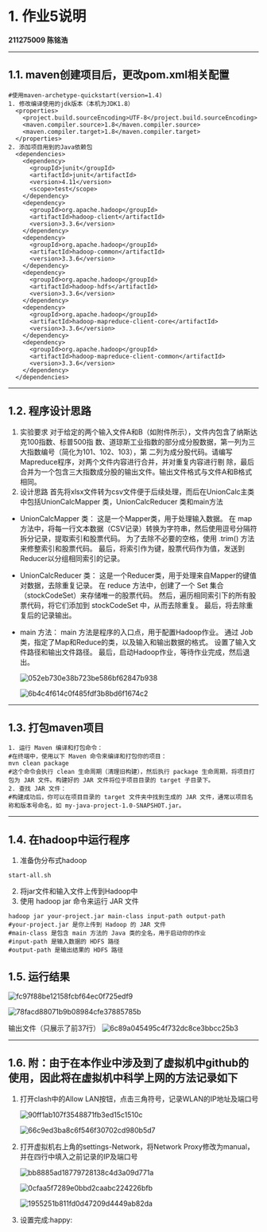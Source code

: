 # 1. 作业5说明
**211275009 陈铭浩**

---

## 1.1. maven创建项目后，更改pom.xml相关配置
```
#使用maven-archetype-quickstart(version=1.4)
1. 修改编译使用的jdk版本（本机为JDK1.8）
  <properties>
    <project.build.sourceEncoding>UTF-8</project.build.sourceEncoding>
    <maven.compiler.source>1.8</maven.compiler.source>
    <maven.compiler.target>1.8</maven.compiler.target>
  </properties>
2. 添加项目用到的Java依赖包
  <dependencies>
    <dependency>
      <groupId>junit</groupId>
      <artifactId>junit</artifactId>
      <version>4.11</version>
      <scope>test</scope>
    </dependency>
    <dependency>
      <groupId>org.apache.hadoop</groupId>
      <artifactId>hadoop-client</artifactId>
      <version>3.3.6</version>
    </dependency>
    <dependency>
      <groupId>org.apache.hadoop</groupId>
      <artifactId>hadoop-common</artifactId>
      <version>3.3.6</version>
    </dependency>
    <dependency>
      <groupId>org.apache.hadoop</groupId>
      <artifactId>hadoop-hdfs</artifactId>
      <version>3.3.6</version>
    </dependency>
    <dependency>
      <groupId>org.apache.hadoop</groupId>
      <artifactId>hadoop-mapreduce-client-core</artifactId>
      <version>3.3.6</version>
    </dependency>
    <dependency>
      <groupId>org.apache.hadoop</groupId>
      <artifactId>hadoop-mapreduce-client-common</artifactId>
      <version>3.3.6</version>
    </dependency>
  </dependencies>
```

---

## 1.2. 程序设计思路
1. 实验要求
对于给定的两个输⼊⽂件A和B（如附件所示），⽂件内包含了纳斯达克100指数、标普500指
数、道琼斯⼯业指数的部分成分股数据，第⼀列为三⼤指数编号（简化为101、102、103），第
⼆列为成分股代码。请编写Mapreduce程序，对两个⽂件内容进⾏合并，并对重复内容进⾏剔
除，最后合并为⼀个包含三⼤指数成分股的输出⽂件。输出⽂件格式与⽂件A和B格式相同。
2. 设计思路
首先将xlsx文件转为csv文件便于后续处理，而后在UnionCalc主类中包括UnionCalcMapper 类，UnionCalcReducer 类和main方法
- UnionCalcMapper 类：
  这是一个Mapper类，用于处理输入数据。
  在 map 方法中，将每一行文本数据（CSV记录）转换为字符串，然后使用逗号分隔符拆分记录，提取索引和股票代码。
  为了去除不必要的空格，使用 .trim() 方法来修整索引和股票代码。
  最后，将索引作为键，股票代码作为值，发送到Reducer以分组相同索引的记录。

- UnionCalcReducer 类：
  这是一个Reducer类，用于处理来自Mapper的键值对数据，去除重复记录。
  在 reduce 方法中，创建了一个 Set 集合（stockCodeSet）来存储唯一的股票代码。
  然后，遍历相同索引下的所有股票代码，将它们添加到 stockCodeSet 中，从而去除重复。
  最后，将去除重复后的记录输出。

- main 方法：
  main 方法是程序的入口点，用于配置Hadoop作业。
  通过 Job 类，指定了Map和Reduce的类，以及输入和输出数据的格式。
  设置了输入文件路径和输出文件路径。
  最后，启动Hadoop作业，等待作业完成，然后退出。

  ![052eb730e38b723be586bf62847b938](G:\NJU_课程!!!!!!!!\金融大数据处理技术\FBDP2023\homework5\052eb730e38b723be586bf62847b938.png)
  
  ![6b4c4f614c0f485fdf3b8bd6f1674c2](G:\NJU_课程!!!!!!!!\金融大数据处理技术\FBDP2023\homework5\6b4c4f614c0f485fdf3b8bd6f1674c2.png)

---

## 1.3. 打包maven项目

```
1. 运行 Maven 编译和打包命令：
#在终端中，使用以下 Maven 命令来编译和打包你的项目：
mvn clean package
#这个命令会执行 clean 生命周期（清理旧构建），然后执行 package 生命周期，将项目打包为 JAR 文件。构建好的 JAR 文件将位于项目目录的 target 子目录下。
2. 查找 JAR 文件：
#构建成功后，你可以在项目目录的 target 文件夹中找到生成的 JAR 文件，通常以项目名称和版本号命名，如 my-java-project-1.0-SNAPSHOT.jar。
```

---

## 1.4. 在hadoop中运行程序
1. 准备伪分布式hadoop
```
start-all.sh
```
2. 将jar文件和输入文件上传到Hadoop中
3. 使用 hadoop jar 命令来运行 JAR 文件
```
hadoop jar your-project.jar main-class input-path output-path
#your-project.jar 是你上传到 Hadoop 的 JAR 文件
#main-class 是包含 main 方法的 Java 类的全名，用于启动你的作业
#input-path 是输入数据的 HDFS 路径
#output-path 是输出结果的 HDFS 路径
```

## 1.5. 运行结果

![fc97f88be12158fcbf64ec0f725edf9](G:\NJU_课程!!!!!!!!\金融大数据处理技术\FBDP2023\homework5\fc97f88be12158fcbf64ec0f725edf9-1698156577895-6.png)

![78facd88071b9b08984cfe37885785b](G:\NJU_课程!!!!!!!!\金融大数据处理技术\FBDP2023\homework5\78facd88071b9b08984cfe37885785b.png)

输出文件（只展示了前37行）
![6c89a045495c4f732dc8ce3bbcc25b3](G:\NJU_课程!!!!!!!!\金融大数据处理技术\FBDP2023\homework5\6c89a045495c4f732dc8ce3bbcc25b3.png)

---

## 1.6. 附：由于在本作业中涉及到了虚拟机中github的使用，因此将在虚拟机中科学上网的方法记录如下

1. 打开clash中的Allow LAN按钮，点击三角符号，记录WLAN的IP地址及端口号

   ![90ff1ab107f3548871fb3ed15c1510c](G:\NJU_课程!!!!!!!!\金融大数据处理技术\FBDP2023\homework5\90ff1ab107f3548871fb3ed15c1510c.png)

   ![66c9ed3ba8c6f546f30702cd980b5d7](G:\NJU_课程!!!!!!!!\金融大数据处理技术\FBDP2023\homework5\66c9ed3ba8c6f546f30702cd980b5d7.png)

   

2. 打开虚拟机右上角的settings-Network，将Network Proxy修改为manual，并在四行中填入之前记录的IP及端口号

   ![bb8885ad18779728138c4d3a09d771a](G:\NJU_课程!!!!!!!!\金融大数据处理技术\FBDP2023\homework5\bb8885ad18779728138c4d3a09d771a.png)

   ![0cfaa5f7289e0bbd2caabc224226bfb](G:\NJU_课程!!!!!!!!\金融大数据处理技术\FBDP2023\homework5\0cfaa5f7289e0bbd2caabc224226bfb.png)

   ![1955251b811fd0d47209d4449ab82da](G:\NJU_课程!!!!!!!!\金融大数据处理技术\FBDP2023\homework5\1955251b811fd0d47209d4449ab82da.png)

3. 设置完成:happy: